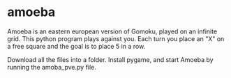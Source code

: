 # amoeba

Amoeba is an eastern european version of Gomoku, played on an infinite grid. 
This python program plays against you. Each turn you place an "X" on a free square 
and the goal is to place 5 in a row.

Download all the files into a folder. Install pygame, and start Amoeba by running the
amoba_pve.py file.

